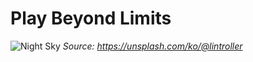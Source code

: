 # Play Beyond Limits
![Night Sky](https://github.com/Team-Playades/.github/raw/master/profile/night_sky.jpg)
*Source: https://unsplash.com/ko/@lintroller*
